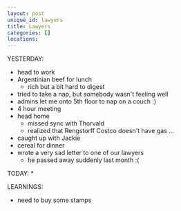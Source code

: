 ```yaml
---
layout: post
unique_id: lawyers
title: Lawyers
categories: []
locations: 
---
```


YESTERDAY:
* head to work
* Argentinian beef for lunch
  * rich but a bit hard to digest
* tried to take a nap, but somebody wasn't feeling well
* admins let me onto 5th floor to nap on a couch :)
* 4 hour meeting
* head home
  * missed sync with Thorvald
  * realized that Rengstorff Costco doesn't have gas ...
* caught up with Jackie
* cereal for dinner
* wrote a very sad letter to one of our lawyers
  * he passed away suddenly last month :(

TODAY:
* 

LEARNINGS:
* need to buy some stamps
